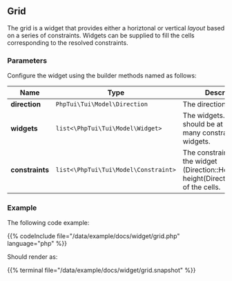 ## Grid

The grid is a widget that provides either a horiztonal or vertical _layout_  based on a series of constraints.  Widgets can be supplied to fill the cells corresponding to the resolved constraints.
### Parameters

Configure the widget using the builder methods named as follows:

| Name | Type | Description |
| --- | --- | --- |
| **direction** | `PhpTui\Tui\Model\Direction` | The direction of the grid |
| **widgets** | `list<\PhpTui\Tui\Model\Widget>` | The widgets. There should be at least as many constraints as widgets. |
| **constraints** | `list<\PhpTui\Tui\Model\Constraint>` | The constraints define the widget (Direction::Horizontal) or height(Direction::Vertical) of the cells. |
### Example
The following code example:

{{% codeInclude file="/data/example/docs/widget/grid.php" language="php" %}}

Should render as:

{{% terminal file="/data/example/docs/widget/grid.snapshot" %}}
